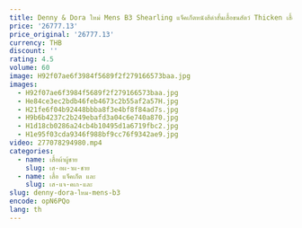 ```yaml
---
title: Denny & Dora ใหม่ Mens B3 Shearling แจ็คเก็ตหนังสีดําสั้นเสื้อขนสัตว์ Thicken เสื้อขนสัตว์แฟชั่นเสื้อแจ็คเก็ตรถจักรยานยนต์
price: '26777.13'
price_original: '26777.13'
currency: THB
discount: ''
rating: 4.5
volume: 60
image: H92f07ae6f3984f5689f2f279166573baa.jpg
images:
  - H92f07ae6f3984f5689f2f279166573baa.jpg
  - He84ce3ec2bdb46feb4673c2b55af2a57H.jpg
  - H21fe6f04b92448bbba8f3e4bf8f84ad7s.jpg
  - H9b6b4237c2b249ebafd3a04c6e740a870.jpg
  - H1d18cb0286a24cb4b10495d1a6719fbc2.jpg
  - H1e95f03cda9346f988bf9cc76f9342ae9.jpg
video: 277078294980.mp4
categories:
  - name: เสื้อผ้าผู้ชาย
    slug: เส-อผ-าผ-ชาย
  - name: เสื้อ แจ็คเก็ต และ
    slug: เส-แจ-คเก-และ
slug: denny-dora-ใหม-mens-b3
encode: opN6PQo
lang: th
---
```

  